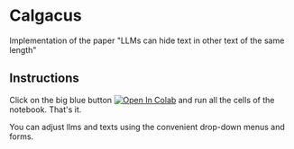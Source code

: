 # Calgacus
Implementation of the paper "LLMs can hide text in other text of the same length"

## Instructions

Click on the big blue button [![Open In Colab](https://colab.research.google.com/assets/colab-badge.svg)](https://colab.research.google.com/drive/1FSGFYrczCLbEGsuN25JwgIgF_wrtbIYg?usp=sharing) and run all the cells of the notebook. That's it.

You can adjust llms and texts using the convenient drop-down menus and forms. 

